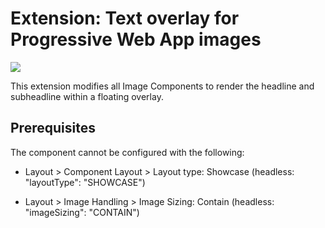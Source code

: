 # Extension: Text overlay for Progressive Web App images

<img src="https://cdn.glitch.com/8981e988-4742-4477-b54d-16aac4e20e0a%2FScreen%20Shot%202021-05-26%20at%2011.40.48%20AM.png?v=1622043665780" />

This extension modifies all Image Components to render the headline and subheadline within a floating overlay.

## Prerequisites

The component cannot be configured with the following:

- Layout > Component Layout > Layout type: Showcase (headless: "layoutType": "SHOWCASE")

- Layout > Image Handling > Image Sizing: Contain (headless: "imageSizing": "CONTAIN")


